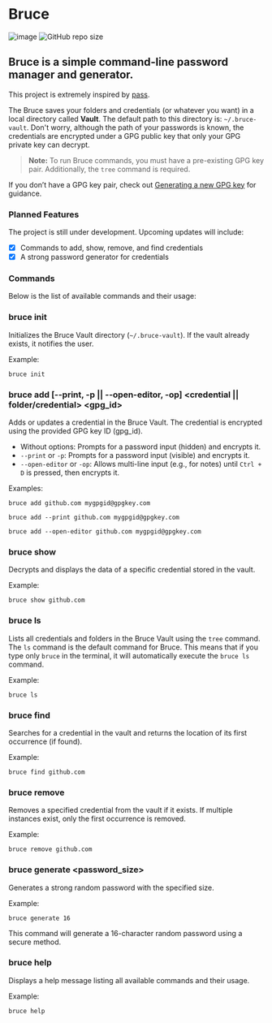# Bruce

![image](https://img.shields.io/badge/Lua-2C2D72?style=for-the-badge&logo=lua&logoColor=white)
![GitHub repo size](https://img.shields.io/github/repo-size/KauanLuc/bruce?style=for-the-badge)

Bruce is a simple command-line password manager and generator.
--
This project is extremely inspired by [pass](https://www.passwordstore.org/).

The Bruce saves your folders and credentials (or whatever you want) in a local directory called **Vault**. The default path to this directory is: `~/.bruce-vault`.
Don't worry, although the path of your passwords is known, the credentials are encrypted under a GPG public key that only your GPG private key can decrypt.

> **Note:** To run Bruce commands, you must have a pre-existing GPG key pair. Additionally, the `tree` command is required.  

If you don’t have a GPG key pair, check out [Generating a new GPG key](https://docs.github.com/en/authentication/managing-commit-signature-verification/generating-a-new-gpg-key) for guidance.  

### **Planned Features**  

The project is still under development. Upcoming updates will include:  

- [X] Commands to add, show, remove, and find credentials  
- [X] A strong password generator for credentials

### **Commands**
Below is the list of available commands and their usage:

### bruce init

Initializes the Bruce Vault directory (`~/.bruce-vault`). If the vault already exists, it notifies the user.

Example:
```
bruce init
```

### bruce add [--print, -p || --open-editor, -op] <credential || folder/credential> <gpg_id>

Adds or updates a credential in the Bruce Vault. The credential is encrypted using the provided GPG key ID (gpg_id).

- Without options: Prompts for a password input (hidden) and encrypts it.
- `--print` or `-p`: Prompts for a password input (visible) and encrypts it.
- `--open-editor` or `-op`: Allows multi-line input (e.g., for notes) until `Ctrl + D` is pressed, then encrypts it.
  
Examples:
```
bruce add github.com mygpgid@gpgkey.com
```
```
bruce add --print github.com mygpgid@gpgkey.com
```
```
bruce add --open-editor github.com mygpgid@gpgkey.com
```

### bruce show <credential>

Decrypts and displays the data of a specific credential stored in the vault.

Example:
```
bruce show github.com
```

### bruce ls

Lists all credentials and folders in the Bruce Vault using the `tree` command. The `ls` command is the default command for Bruce. This means that if you type only `bruce` in the terminal, it will automatically execute the `bruce ls` command.

Example:
```
bruce ls
```

### bruce find <credential>

Searches for a credential in the vault and returns the location of its first occurrence (if found).

Example:
```
bruce find github.com
```

### bruce remove <credential>

Removes a specified credential from the vault if it exists. If multiple instances exist, only the first occurrence is removed.

Example:
```
bruce remove github.com
```

### bruce generate <password_size>

Generates a strong random password with the specified size.

Example:
```
bruce generate 16
```

This command will generate a 16-character random password using a secure method.

### bruce help

Displays a help message listing all available commands and their usage.

Example:
```
bruce help
```
